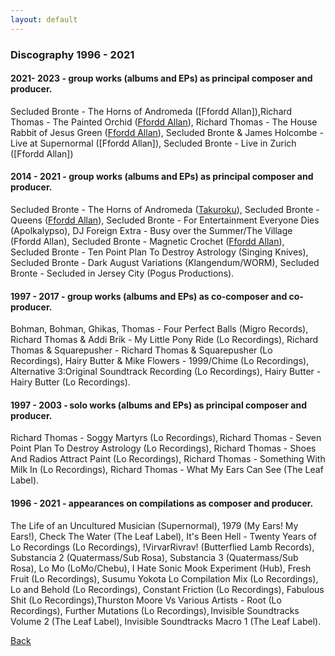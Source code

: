 ```yaml
---
layout: default
---
```

### Discography 1996 - 2021

#### 2021- 2023 - group works (albums and EPs) as principal composer and producer.

Secluded Bronte - The Horns of Andromeda ([Ffordd Allan]),Richard Thomas - The Painted Orchid ([Ffordd Allan](https://fforddallan.bandcamp.com/album/the-painted-orchid)), Richard Thomas - The House Rabbit of Jesus Green ([Ffordd Allan](https://fforddallan.bandcamp.com/album/the-house-rabbit-of-jesus-green)), Secluded Bronte & James Holcombe - Live at Supernormal ([Ffordd Allan]), Secluded Bronte - Live in Zurich ([Ffordd Allan])

#### 2014 - 2021 - group works (albums and EPs) as principal composer and producer.

Secluded Bronte - The Horns of Andromeda ([Takuroku](https://www.cafeoto.co.uk/shop/secluded-bronte-the-horns-of-andromeda/)), Secluded Bronte - Queens ([Ffordd Allan](https://fforddallan.bandcamp.com/)), Secluded Bronte - For Entertainment Everyone Dies (Apolkalypso), DJ Foreign Extra - Busy over the Summer/The Village (Ffordd Allan), Secluded Bronte - Magnetic Crochet ([Ffordd Allan](https://fforddallan.bandcamp.com/album/magnetic-crochet)), Secluded Bronte - Ten Point Plan To Destroy Astrology (Singing Knives), Secluded Bronte - Dark August Variations (Klangendum/WORM), Secluded Bronte - Secluded in Jersey City (Pogus Productions).

#### 1997 - 2017 - group works (albums and EPs) as co-composer and co-producer.

Bohman, Bohman, Ghikas, Thomas - Four Perfect Balls (Migro Records), 
Richard Thomas & Addi Brik - My Little Pony Ride (Lo Recordings), Richard Thomas & Squarepusher - Richard Thomas & Squarepusher (Lo Recordings), Hairy Butter & Mike Flowers - 1999/Chime (Lo Recordings), Alternative 3:Original Soundtrack Recording (Lo Recordings), 
Hairy Butter - Hairy Butter (Lo Recordings).

#### 1997 - 2003 - solo works (albums and EPs) as principal composer and producer.

Richard Thomas - Soggy Martyrs (Lo Recordings), Richard Thomas - Seven Point Plan To Destroy Astrology (Lo Recordings), Richard Thomas - Shoes And Radios Attract Paint (Lo Recordings), Richard Thomas - Something With Milk In (Lo Recordings), Richard Thomas - What My Ears Can See (The Leaf Label).

#### 1996 - 2021 - appearances on compilations as composer and producer.

The Life of an Uncultured Musician (Supernormal), 1979 (My Ears! My Ears!), Check The Water (The Leaf Label), It's Been Hell - Twenty Years of Lo Recordings (Lo Recordings), !VirvarRivrav! (Butterflied Lamb Records), Substancia 2 (Quatermass/Sub Rosa), Substancia 3 (Quatermass/Sub Rosa), Lo Mo (LoMo/Chebu), I Hate Sonic Mook Experiment (Hub), Fresh Fruit (Lo Recordings), Susumu Yokota Lo Compilation Mix (Lo Recordings), Lo and Behold (Lo Recordings), Constant Friction (Lo Recordings), Fabulous Shit (Lo Recordings),Thurston Moore Vs Various Artists - Root (Lo Recordings), Further Mutations (Lo Recordings), Invisible Soundtracks Volume 2 (The Leaf Label), Invisible Soundtracks Macro 1 (The Leaf Label).

[Back](index.html)
